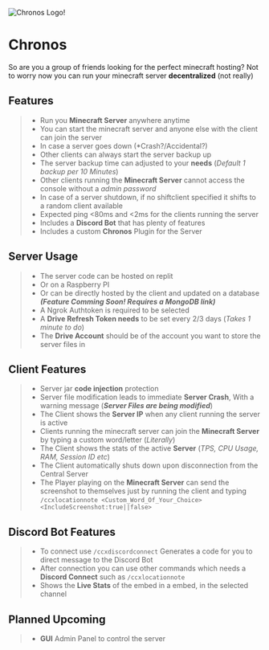 ![Chronos Logo!](https://i.imgur.com/Ily9243.png "Chronos Logo")

# Chronos

So are you a group of friends looking for the perfect minecraft hosting?
Not to worry now you can run your minecraft server **decentralized** (not really)

Features
--------

> - Run you **Minecraft Server** anywhere anytime 
> - You can start the minecraft server and anyone else with the client can join the server
> - In case a server goes down (*Crash?/Accidental?)
> - Other clients can always start the server backup up
> - The server backup time can adjusted to your **needs** (*Default 1 backup per 10 Minutes*)
> - Other clients running the **Minecraft Server** cannot access the console without a *admin password*
> - In case of a server shutdown, if no shiftclient specified it shifts to a random client available
> - Expected ping <80ms and <2ms for the clients running the server
> - Includes a **Discord Bot** that has plenty of features
> - Includes a custom **Chronos** Plugin for the Server

Server Usage
-----------
> - The server code can be hosted on replit
> - Or on a Raspberry PI
> - Or can be directly hosted by the client and updated on a database ***(Feature Comming Soon! Requires a MongoDB link)***
> - A Ngrok Authtoken is required to be selected 
> - A **Drive Refresh Token needs** to be set every 2/3 days (*Takes 1 minute to do*)
> - The **Drive Account** should be of the account you want to store the server files in

Client Features 
---------------

> - Server jar **code injection** protection
> - Server file modification leads to immediate **Server Crash**, With a warning message (***Server Files are being modified***)
> - The Client shows the **Server IP** when any client running the server is active
> - Clients running the minecraft server can join the **Minecraft Server** by typing a custom word/letter (*Literally*)
> - The Client shows the stats of the active **Server** (*TPS, CPU Usage, RAM, Session ID etc*)
> - The Client automatically shuts down upon disconnection from the Central Server
> - The Player playing on the **Minecraft Server** can send the screenshot to themselves just by running the client
and typing ```/ccxlocationnote <Custom_Word_Of_Your_Choice> <IncludeScreenshot:true||false>```

Discord Bot Features
--------------------
> - To connect use ```/ccxdiscordconnect``` Generates a code for you to direct message to the Discord Bot
> - After connection you can use other commands which needs a **Discord Connect** such as ```/ccxlocationnote```
> - Shows the **Live Stats** of the embed in a embed, in the selected channel

Planned Upcoming
----------------

> - **GUI** Admin Panel to control the server
